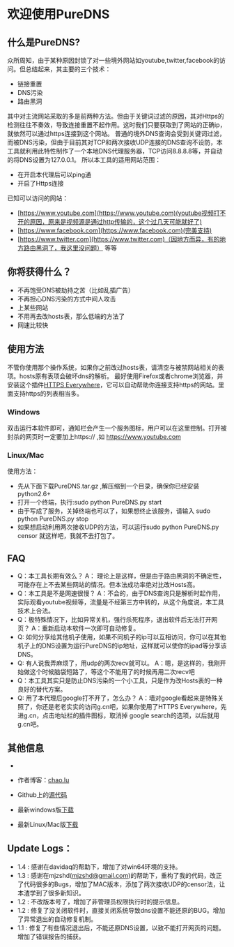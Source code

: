 # 欢迎使用PureDNS 

## 什么是PureDNS?

众所周知，由于某种原因封锁了对一些境外网站如youtube,twitter,facebook的访问。但总结起来，其主要的三个技术：

*    链接重置
*    DNS污染
*    路由黑洞

其中对主流网站采取的多是前两种方法。但由于关键词过滤的原因，其对Https的检测往往不奏效，导致连接重置不起作用。这时我们只要获取到了网站的正确ip，就依然可以通过https连接到这个网站。 普通的境外DNS查询会受到关键词过滤，而被DNS污染，但由于目前其对TCP和两次接收UDP连接的DNS查询不设防，本工具就利用此特性制作了一个本地DNS代理服务器，TCP访问8.8.8.8等，并自动的将DNS设置为127.0.0.1。 所以本工具的适用网站范围：

*   在开启本代理后可以ping通
*    开启了Https连接

已知可以访问的网站：

*    [https://www.youtube.com](https://www.youtube.com)(youtube视频打不开的原因，原来是视频源是通过http传输的，这个过几天可能就好了)
*    [https://www.facebook.com](https://www.facebook.com)(完美支持)
*    [https://www.twitter.com](https://www.twitter.com)（因地方而异，有的地方路由黑洞了，我这里没问题）
    等等 

## 你将获得什么？
* 不再饱受DNS被劫持之苦（比如乱插广告）
* 不再担心DNS污染的方式中间人攻击
* 上某些网站
* 不用再去改hosts表，那么低端的方法了
* 网速比较快

## 使用方法
不管你使用那个操作系统，如果你之前改过hosts表，请清空与被禁网站相关的表项。hosts原有表项会破坏dns的解析。
最好使用Firefox或者chrome浏览器，并安装这个插件[HTTPS Everywhere](https://www.eff.org/https-everywhere)，它可以自动帮助你连接支持https的网站。里面支持https的列表相当多。

### Windows
双击运行本软件即可，通知栏会产生一个服务图标，用户可以在这里控制。打开被封杀的网页时一定要加上https:// ,如 https://www.youtube.com
### Linux/Mac

使用方法：

*    先从下面下载PureDNS.tar.gz ,解压缩到一个目录，确保你已经安装python2.6+
*    打开一个终端，执行:sudo python PureDNS.py start
*    由于写成了服务，关掉终端也可以了，如果想终止该服务，请输入 sudo python PureDNS.py stop
*    如果想启动利用两次接收UDP的方法，可以运行sudo python PureDNS.py censor 
就这样吧，我就不去打包了。

## FAQ
*    Q：本工具长期有效么？ A： 理论上是这样，但是由于路由黑洞的不确定性，可能存在上不去某些网站的情况。但本法成功率绝对比改Hosts高。
*    Q：本工具是不是网速很慢？ A：不会的，由于DNS查询只是解析时起作用，实际观看youtube视频等，流量是不经第三方中转的，从这个角度说，本工具技术上合法。
*    Q：极特殊情况下，比如异常关机，强行杀死程序，退出软件后无法打开网页？ A：重新启动本软件一次即可自动修复。
*    Q: 如何分享给其他机子使用，如果不同机子的ip可以互相访问，你可以在其他机子上的DNS设置为运行PureDNS的ip地址，这样就可以使你的ipad等分享该DNS。
*    Q: 有人说我弄麻烦了，用udp的两次recv就可以。 A：嗯，是这样的，我刚开始做这个时候脑袋短路了，等这个不能用了的时候再用二次recv吧
*    Q：本工具其实只是防止DNS污染的一个小工具，只是作为改Hosts表的一种良好的替代方案。
*    Q: 用了本代理后google打不开了，怎么办？ A：墙对google看起来是特殊关照了，你还是老老实实的访问g.cn吧，如果你使用了HTTPS Everywhere，先进g.cn，点击地址栏的插件图标，取消掉 google search的选项，以后就用g.cn吧。
## 其他信息
*  

* 作者博客：[chao.lu](http://chao.lu)
* Github上的[源代码](https://github.com/xiaoyao9933/puredns)
* 最新windows版[下载](https://sourceforge.net/projects/puredns/files/PureDNS.exe/download)
* 最新Linux/Mac版[下载](https://sourceforge.net/projects/puredns/files/PureDNS.tar.gz/download)

## Update Logs：
*   1.4 : 感谢在davidaq的帮助下，增加了对win64环境的支持。
*   1.3 : 感谢在mjzshd(mjzshd@gmail.com)的帮助下，重构了我的代码，改正了代码很多的Bugs，增加了MAC版本，添加了两次接收UDP的censor法，让本渣学到了很多新知识。
*   1.2 : 不改版本号了，增加了非管理员权限执行时的提示信息。
*   1.2 : 修复了没关闭软件时，直接关闭系统导致dns设置不能还原的BUG。增加了异常退出的自动修复机制。
*   1.1 : 修复了有些情况退出后，不能还原DNS设置，以致不能打开网页的问题。增加了错误报告的捕获。
